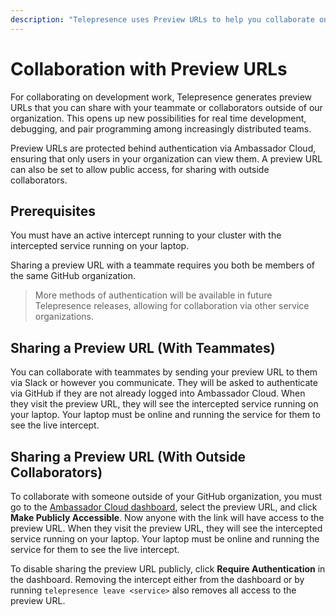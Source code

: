 ```yaml
---
description: "Telepresence uses Preview URLs to help you collaborate on developing Kubernetes services with teammates."
---
```


# Collaboration with Preview URLs

For collaborating on development work, Telepresence generates preview URLs that you can share with your teammate or collaborators outside of our organization. This opens up new possibilities for real time development, debugging, and pair programming among increasingly distributed teams.

Preview URLs are protected behind authentication via Ambassador Cloud, ensuring that only users in your organization can view them.  A preview URL can also be set to allow public access, for sharing with outside collaborators.

## Prerequisites

You must have an active intercept running to your cluster with the intercepted service running on your laptop.

Sharing a preview URL with a teammate requires you both be members of the same GitHub organization.

> More methods of authentication will be available in future Telepresence releases, allowing for collaboration via other service organizations.

## Sharing a Preview URL (With Teammates)

You can collaborate with teammates by sending your preview URL to them via Slack or however you communicate. They will be asked to authenticate via GitHub if they are not already logged into Ambassador Cloud. When they visit the preview URL, they will see the intercepted service running on your laptop. Your laptop must be online and running the service for them to see the live intercept.

## Sharing a Preview URL (With Outside Collaborators)

To collaborate with someone outside of your GitHub organization, you must go to the [Ambassador Cloud dashboard](https://app.getambassador.io/cloud/preview/), select the preview URL, and click **Make Publicly Accessible**.  Now anyone with the link will have access to the preview URL. When they visit the preview URL, they will see the intercepted service running on your laptop. Your laptop must be online and running the service for them to see the live intercept.

To disable sharing the preview URL publicly, click **Require Authentication** in the dashboard. Removing the intercept either from the dashboard or by running `telepresence leave <service>` also removes all access to the preview URL.